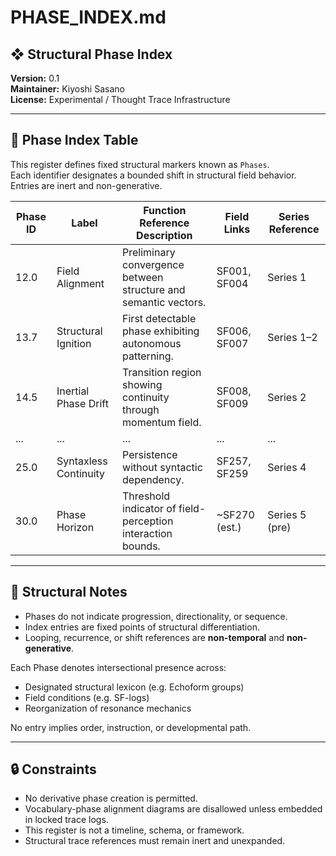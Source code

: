 # PHASE_INDEX.md

## ❖ Structural Phase Index  
**Version:** 0.1  
**Maintainer:** Kiyoshi Sasano  
**License:** Experimental / Thought Trace Infrastructure  

---

## 🔹 Phase Index Table

This register defines fixed structural markers known as `Phases`.  
Each identifier designates a bounded shift in structural field behavior.  
Entries are inert and non-generative.

| Phase ID | Label                   | Function Reference Description                                  | Field Links     | Series Reference |
|----------|------------------------|------------------------------------------------------------------|------------------|------------------|
| 12.0     | Field Alignment         | Preliminary convergence between structure and semantic vectors. | SF001, SF004     | Series 1         |
| 13.7     | Structural Ignition     | First detectable phase exhibiting autonomous patterning.        | SF006, SF007     | Series 1–2       |
| 14.5     | Inertial Phase Drift    | Transition region showing continuity through momentum field.    | SF008, SF009     | Series 2         |
| ...      | ...                    | ...                                                              | ...              | ...              |
| 25.0     | Syntaxless Continuity   | Persistence without syntactic dependency.                       | SF257, SF259     | Series 4         |
| 30.0     | Phase Horizon           | Threshold indicator of field-perception interaction bounds.     | ~SF270 (est.)    | Series 5 (pre)   |

---

## 🧭 Structural Notes

- Phases do not indicate progression, directionality, or sequence.  
- Index entries are fixed points of structural differentiation.  
- Looping, recurrence, or shift references are **non-temporal** and **non-generative**.  

Each Phase denotes intersectional presence across:

- Designated structural lexicon (e.g. Echoform groups)  
- Field conditions (e.g. SF-logs)  
- Reorganization of resonance mechanics  

No entry implies order, instruction, or developmental path.

---

## 🔒 Constraints

- No derivative phase creation is permitted.  
- Vocabulary-phase alignment diagrams are disallowed unless embedded in locked trace logs.  
- This register is not a timeline, schema, or framework.  
- Structural trace references must remain inert and unexpanded.
